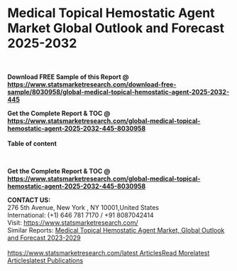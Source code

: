 <h1>Medical Topical Hemostatic Agent Market Global Outlook and Forecast 2025-2032</h1><br/><p><strong>Download FREE Sample of this Report @ <a href="https://www.statsmarketresearch.com/download-free-sample/8030958/global-medical-topical-hemostatic-agent-2025-2032-445">https://www.statsmarketresearch.com/download-free-sample/8030958/global-medical-topical-hemostatic-agent-2025-2032-445</a></strong></p><div><b>Get the Complete Report & TOC @ <a href="https://www.statsmarketresearch.com/global-medical-topical-hemostatic-agent-2025-2032-445-8030958">https://www.statsmarketresearch.com/global-medical-topical-hemostatic-agent-2025-2032-445-8030958</a></b></div><br><b>Table of content</b><p><br><div><b>Get the Complete Report & TOC @ <a href="https://www.statsmarketresearch.com/global-medical-topical-hemostatic-agent-2025-2032-445-8030958">https://www.statsmarketresearch.com/global-medical-topical-hemostatic-agent-2025-2032-445-8030958</a></b></div></p> <b>CONTACT US:</b><br>276 5th Avenue, New York , NY 10001,United States<br>International: (+1) 646 781 7170 / +91 8087042414<br>Visit: <a href="https://www.statsmarketresearch.com/">https://www.statsmarketresearch.com/</a><br>Similar Reports: <a href="https://www.statsmarketresearch.com/global-medical-topical-hemostatic-agent-2025-2032-445-8030958">Medical Topical Hemostatic Agent Market, Global Outlook and Forecast 2023-2029</a><br/><br/><a href="https://gyeongbokgung.com">https://www.statsmarketresearch.com/</a><a href="https://hallyeomaritime.com">latest Articles</a><a href="https://jingwansa.com">Read More</a><a href=https://nguoiviet.jp/">latest Articles</a><a href="https://www.intelmarketresearch.com/">latest Publications</a>